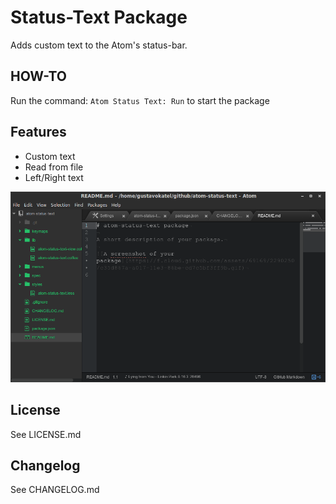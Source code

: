 # Status-Text Package

Adds custom text to the Atom's status-bar.

## HOW-TO
Run the command: `Atom Status Text: Run` to start the package

## Features
* Custom text
* Read from file
* Left/Right text

![Screenshot](https://raw.githubusercontent.com/GustavoKatel/atom-status-text/master/screenshot.png)

## License
See LICENSE.md

## Changelog
See CHANGELOG.md
